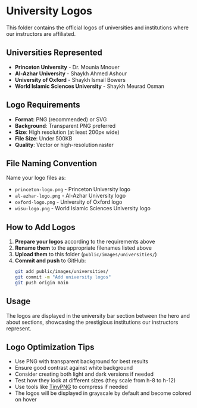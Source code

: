 # University Logos

This folder contains the official logos of universities and institutions where our instructors are affiliated.

## Universities Represented

- **Princeton University** - Dr. Mounia Mnouer
- **Al-Azhar University** - Shaykh Ahmed Ashour  
- **University of Oxford** - Shaykh Ismail Bowers
- **World Islamic Sciences University** - Shaykh Meurad Osman

## Logo Requirements

- **Format**: PNG (recommended) or SVG
- **Background**: Transparent PNG preferred
- **Size**: High resolution (at least 200px wide)
- **File Size**: Under 500KB
- **Quality**: Vector or high-resolution raster

## File Naming Convention

Name your logo files as:
- `princeton-logo.png` - Princeton University logo
- `al-azhar-logo.png` - Al-Azhar University logo
- `oxford-logo.png` - University of Oxford logo
- `wisu-logo.png` - World Islamic Sciences University logo

## How to Add Logos

1. **Prepare your logos** according to the requirements above
2. **Rename them** to the appropriate filenames listed above
3. **Upload them** to this folder (`public/images/universities/`)
4. **Commit and push** to GitHub:
   ```bash
   git add public/images/universities/
   git commit -m "Add university logos"
   git push origin main
   ```

## Usage

The logos are displayed in the university bar section between the hero and about sections, showcasing the prestigious institutions our instructors represent.

## Logo Optimization Tips

- Use PNG with transparent background for best results
- Ensure good contrast against white background
- Consider creating both light and dark versions if needed
- Test how they look at different sizes (they scale from h-8 to h-12)
- Use tools like [TinyPNG](https://tinypng.com/) to compress if needed
- The logos will be displayed in grayscale by default and become colored on hover
